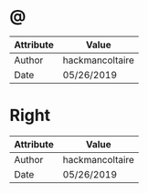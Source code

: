 # @
| Attribute | Value |
| ---  | ---     |
| Author | hackmancoltaire |
| Date | 05/26/2019 |
# Right
| Attribute | Value |
| ---  | ---     |
| Author | hackmancoltaire |
| Date | 05/26/2019 |
